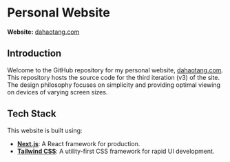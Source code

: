 # Personal Website

**Website:** [dahaotang.com](https://dahaotang.com)

## Introduction

Welcome to the GitHub repository for my personal website, [dahaotang.com](https://dahaotang.com). This repository hosts the source code for the third iteration (v3) of the site. The design philosophy focuses on simplicity and providing optimal viewing on devices of varying screen sizes.

## Tech Stack

This website is built using:

- **[Next.js](https://nextjs.org/)**: A React framework for production.
- **[Tailwind CSS](https://tailwindcss.com/)**: A utility-first CSS framework for rapid UI development.
